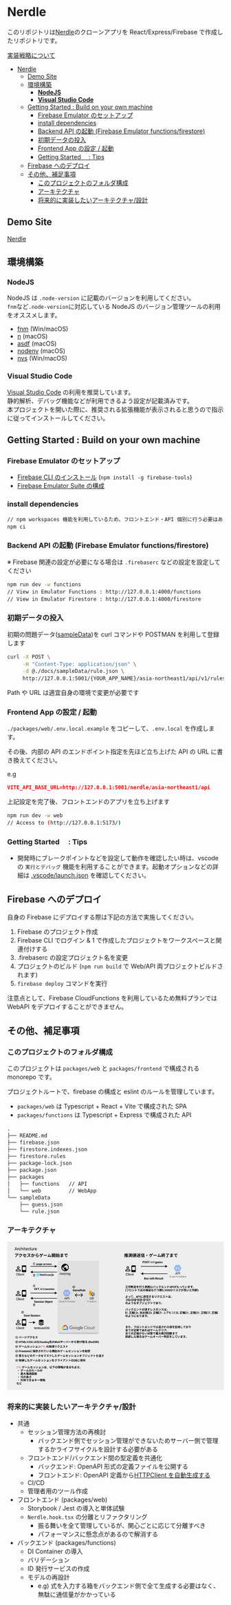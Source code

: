 # Nerdle

このリポジトリは[Nerdle](https://nerdlegame.com/)のクローンアプリを React/Express/Firebase で作成したリポジトリです。

[実装戦略について](https://www.notion.so/Nerdle-Development-roadmap-c90e3bdb064c4f829d1f5276b35725c3)

- [Nerdle](#nerdle)
  - [Demo Site](#demo-site)
  - [環境構築](#環境構築)
    - [**NodeJS**](#nodejs)
    - [**Visual Studio Code**](#visual-studio-code)
  - [Getting Started : Build on your own machine](#getting-started--build-on-your-own-machine)
    - [Firebase Emulator のセットアップ](#firebase-emulator-のセットアップ)
    - [install dependencies](#install-dependencies)
    - [Backend API の起動 (Firebase Emulator functions/firestore)](#backend-api-の起動-firebase-emulator-functionsfirestore)
    - [初期データの投入](#初期データの投入)
    - [Frontend App の設定 / 起動](#frontend-app-の設定--起動)
    - [Getting Started 　: Tips](#getting-started--tips)
  - [Firebase へのデプロイ](#firebase-へのデプロイ)
  - [その他、補足事項](#その他補足事項)
    - [このプロジェクトのフォルダ構成](#このプロジェクトのフォルダ構成)
    - [アーキテクチャ](#アーキテクチャ)
    - [将来的に実装したいアーキテクチャ/設計](#将来的に実装したいアーキテクチャ設計)

## Demo Site

[Nerdle](https://yokoyama-nerdle.web.app/)

## 環境構築

### **NodeJS**

NodeJS は `.node-version` に記載のバージョンを利用してください。  
`fnm`など`.node-version`に対応している NodeJS のバージョン管理ツールの利用をオススメします。

- [fnm](https://github.com/Schniz/fnm) (Win/macOS)
- [n](https://github.com/tj/n) (macOS)
- [asdf](https://asdf-vm.com/) (macOS)
- [nodenv](https://github.com/nodenv/nodenv) (macOS)
- [nvs](https://github.com/jasongin/nvs) (Win/macOS)

### **Visual Studio Code**

[Visual Studio Code](https://azure.microsoft.com/ja-jp/products/visual-studio-code/) の利用を推奨しています。  
静的解析、デバッグ機能などが利用できるよう設定が記載済みです。  
本プロジェクトを開いた際に、推奨される拡張機能が表示されると思うので指示に従ってインストールしてください。

## Getting Started : Build on your own machine

### Firebase Emulator のセットアップ

- [Firebase CLI のインストール](https://firebase.google.com/docs/cli?hl=ja) (`npm install -g firebase-tools`)
- [Firebase Emulator Suite の構成](https://firebase.google.com/docs/emulator-suite/install_and_configure?hl=ja)

### install dependencies

```bash
// npm workspaces 機能を利用しているため、フロントエンド・API 個別に行う必要はありません
npm ci
```

### Backend API の起動 (Firebase Emulator functions/firestore)

※ Firebase 関連の設定が必要になる場合は `.firebaserc` などの設定を設定してください

```bash
npm run dev -w functions
// View in Emulator Functions : http://127.0.0.1:4000/functions
// View in Emulator Firestore : http://127.0.0.1:4000/firestore
```

### 初期データの投入

初期の問題データ([sampleData](https://github.com/DaishoYokoyama/nerdle/blob/main/packages/functions/sampleData/rule.json))を curl コマンドや POSTMAN を利用して登録します

```bash
curl -X POST \
     -H "Content-Type: application/json" \
     -d @./docs/sampleData/rule.json \
     http://127.0.0.1:5001/{YOUR_APP_NAME}/asia-northeast1/api/v1/rules

```

Path や URL は適宜自身の環境で変更が必要です

### Frontend App の設定 / 起動

`./packages/web/.env.local.example` をコピーして、`.env.local` を作成します。

その後、内部の API のエンドポイント指定を先ほど立ち上げた API の URL に書き換えてください。

e.g

```json
VITE_API_BASE_URL=http://127.0.0.1:5001/nerdle/asia-northeast1/api
```

上記設定を完了後、フロントエンドのアプリを立ち上げます

```bash
npm run dev -w web
// Access to (http://127.0.0.1:5173/)
```

### Getting Started 　: Tips

- 開発時にブレークポイントなどを設定して動作を確認したい時は、vscode の `実行とデバッグ` 機能を利用することができます。起動オプションなどの詳細は [.vscode/launch.json](https://github.com/DaishoYokoyama/nerdle/blob/main/.vscode/launch.json) を確認してください。

## Firebase へのデプロイ

自身の Firebase にデプロイする際は下記の方法で実施してください。

1. Firebase のプロジェクト作成
2. Firebase CLI でログイン & 1 で作成したプロジェクトをワークスペースと関連付けする
3. .firebaserc の設定プロジェクト名を変更
4. プロジェクトのビルド (`npm run build` で Web/API 両プロジェクトビルドされます)
5. `firebase deploy` コマンドを実行

注意点として、Firebase CloudFunctions を利用しているため無料プランでは WebAPI をデプロイすることができません。

## その他、補足事項

### このプロジェクトのフォルダ構成

このプロジェクトは `packages/web` と `packages/frontend` で構成される monorepo です。

プロジェクトルートで、firebase の構成と eslint のルールを管理しています。

- `packages/web` は Typescript + React + Vite で構成された SPA
- `packages/functions` は Typescript + Express で構成された API

```text
.
├── README.md
├── firebase.json
├── firestore.indexes.json
├── firestore.rules
├── package-lock.json
├── package.json
├── packages
│   ├── functions   // API
│   └── web         // WebApp
└── sampleData
    ├── guess.json
    └── rule.json

```

### アーキテクチャ

![Architecture](docs/Architecture.png)

### 将来的に実装したいアーキテクチャ/設計

- 共通
  - セッション管理方法の再検討
    - バックエンド側でセッション管理ができないためサーバー側で管理するかライフサイクルを設計する必要がある
  - フロントエンド/バックエンド間の型定義を共通化
    - バックエンド: OpenAPI 形式の定義ファイルを公開する
    - フロントエンド: OpenAPI 定義から[HTTPClient を自動生成する](https://github.com/OpenAPITools/openapi-generator)
  - CI/CD
  - 管理者用のツール作成
- フロントエンド (packages/web)
  - Storybook / Jest の導入と単体試験
  - `Nerdle.hook.tsx` の分離とリファクタリング
    - 振る舞いを全て管理しているが、関心ごとに応じて分離すべき
    - パフォーマンスに懸念点があるので解消する
- バックエンド (packages/functions)
  - DI Container の導入
  - バリデーション
  - ID 発行サービスの作成
  - モデルの再設計
    - e.g) 式を入力する箱をバックエンド側で全て生成する必要はなく、無駄に通信量がかかっている
